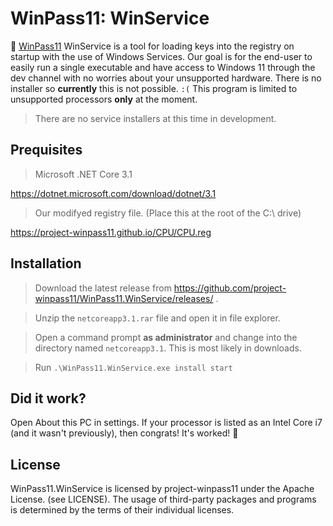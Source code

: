 # WinPass11: WinService

🔑 [WinPass11](https://github.com/project-winpass11/) WinService is a tool for loading keys into the registry on startup with the use of Windows Services. Our goal is for the end-user to easily run a single executable and have access to Windows 11 through the dev channel with no worries about your unsupported hardware. There is no installer so **currently** this is not possible. `:(` This program is limited to unsupported processors **only** at the moment.

>There are no service installers at this time in development.

## Prequisites
>Microsoft .NET Core 3.1

https://dotnet.microsoft.com/download/dotnet/3.1

>Our modifyed registry file. (Place this at the root of the C:\ drive)

https://project-winpass11.github.io/CPU/CPU.reg

## Installation
>Download the latest release from https://github.com/project-winpass11/WinPass11.WinService/releases/ .

>Unzip the `netcoreapp3.1.rar` file and open it in file explorer.

>Open a command prompt **as administrator** and change into the directory named `netcoreapp3.1`. This is most likely in downloads.

>Run `.\WinPass11.WinService.exe install start`

## Did it work?
Open About this PC in settings. If your processor is listed as an Intel Core i7 (and it wasn't previously), then congrats! It's worked! 🎂

## License
WinPass11.WinService is licensed by project-winpass11 under the Apache License. (see LICENSE). The usage of third-party packages and programs is determined by the terms of their individual licenses.
